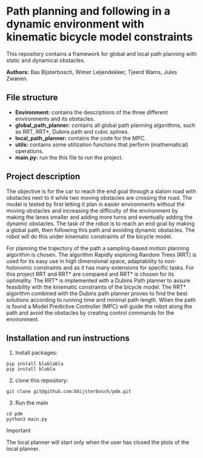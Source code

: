 # Path planning and following in a dynamic environment with kinematic bicycle model constraints

This repository contains a framework for global and local path planning with static and dynamical obstacles.

**Authors:** Bas Bijsterbosch, Wimer Leijendekker, Tjeerd Wams, Jules Zwanen.

## File structure
- **Environment:** contains the descriptions of the three different environments and its obstacles.	
- **global_path_planner:** contains all global path planning algorithms, such as RRT, RRT*, Dubins path and cubic splines. 
- **local_path_planner:** contains the code for the MPC.
- **utils:** contains some utilization functions that perform (mathematical) operations.
- **main.py:** run the this file to run  the project.

## Project description
The objective is for the car to reach the end goal through a slalom road with obstacles next to it while two moving obstacles are crossing the road. The model is tested by first letting it plan in easier environments without the moving obstacles and increasing the difficulty of the environment by making the lanes smaller and adding more turns and eventually adding the dynamic obstacles.
The task of the robot is to reach an end goal by making a global path, then following this path and avoiding dynamic obstacles. The robot will do this under kinematic constraints of the bicycle model. 

For planning the trajectory of the path a sampling-based motion planning algorithm is chosen. The algorithm Rapidly exploring Random Trees (RRT) is used for its easy use in high dimensional space, adaptability to non-holonomic constraints and as it has many extensions for specific tasks. For this project RRT and RRT* are compared and RRT* is chosen for its optimality. The RRT* is implemented with a Dubins Path planner to assure feasibility with the kinematic constraints of the bicycle model. The RRT* algorithm combined with the Dubins path planner proves to find the best solutions according to running time and minimal path length. When the path is found a Model Predictive Controller (MPC) will guide the robot along the path and avoid the obstacles by creating control commands for the environment.

## Installation and run instructions
1. Install packages:
```console
pip install blablabla
pip install blabla
```
2. clone this repository:
```console
git clone git@github.com:bbijsterbosch/pdm.git
```
3. Run the main
```console
cd pdm
python3 main.py
```

> [!IMPORTANT]
> The local planner will start only when the user has closed the plots of the local planner.
